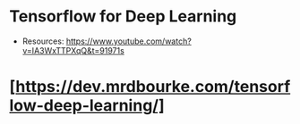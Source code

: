 # Tensorflow for Deep Learning

- Resources: https://www.youtube.com/watch?v=IA3WxTTPXqQ&t=91971s

# [https://dev.mrdbourke.com/tensorflow-deep-learning/]